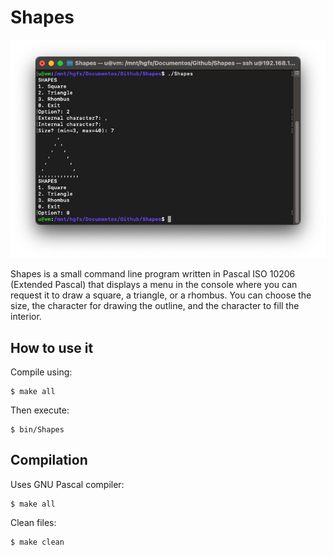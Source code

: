 # Shapes
![Shapes](assets/shapes.png)

Shapes is a small command line program written in Pascal ISO 10206 (Extended Pascal) that displays a menu in the console where you can request it to draw a square, a triangle, or a rhombus.
You can choose the size, the character for drawing the outline, and the character to fill the interior.

## How to use it
Compile using:

	$ make all

Then execute:

	$ bin/Shapes


## Compilation
Uses GNU Pascal compiler:

	$ make all

Clean files:

	$ make clean


